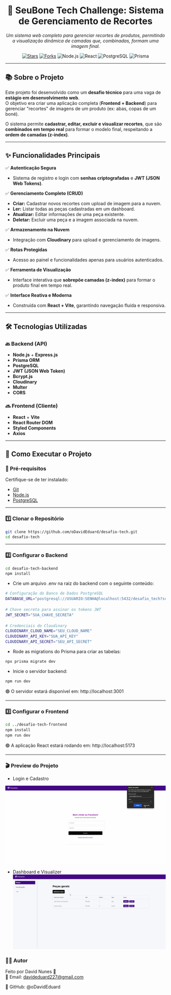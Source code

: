 <h1 align="center">🧢 SeuBone Tech Challenge: Sistema de Gerenciamento de Recortes</h1>

<p align="center">
  <em>Um sistema web completo para gerenciar recortes de produtos, permitindo a visualização dinâmica de camadas que, combinadas, formam uma imagem final.</em>
</p>

<p align="center">
  <a href="https://github.com/oDavidEduard/desafio-tech"><img src="https://img.shields.io/github/stars/oDavidEduard/desafio-tech?style=for-the-badge" alt="Stars"></a>
  <a href="https://github.com/oDavidEduard/desafio-tech"><img src="https://img.shields.io/github/forks/oDavidEduard/desafio-tech?style=for-the-badge" alt="Forks"></a>
  <img src="https://img.shields.io/badge/Node.js-339933?style=for-the-badge&logo=node.js&logoColor=white" alt="Node.js">
  <img src="https://img.shields.io/badge/React-20232A?style=for-the-badge&logo=react&logoColor=61DAFB" alt="React">
  <img src="https://img.shields.io/badge/PostgreSQL-316192?style=for-the-badge&logo=postgresql&logoColor=white" alt="PostgreSQL">
  <img src="https://img.shields.io/badge/Prisma-2D3748?style=for-the-badge&logo=prisma&logoColor=white" alt="Prisma">
</p>

---

## 📚 Sobre o Projeto

Este projeto foi desenvolvido como um **desafio técnico** para uma vaga de **estágio em desenvolvimento web**.  
O objetivo era criar uma aplicação completa (**Frontend + Backend**) para gerenciar "recortes" de imagens de um produto (ex: abas, copas de um boné).

O sistema permite **cadastrar, editar, excluir e visualizar recortes**, que são **combinados em tempo real** para formar o modelo final, respeitando a **ordem de camadas (z-index)**.

---

## ✨ Funcionalidades Principais

✅ **Autenticação Segura**  
- Sistema de registro e login com **senhas criptografadas** e **JWT (JSON Web Tokens)**.

✅ **Gerenciamento Completo (CRUD)**  
- **Criar:** Cadastrar novos recortes com upload de imagem para a nuvem.  
- **Ler:** Listar todas as peças cadastradas em um dashboard.  
- **Atualizar:** Editar informações de uma peça existente.  
- **Deletar:** Excluir uma peça e a imagem associada na nuvem.

✅ **Armazenamento na Nuvem**  
- Integração com **Cloudinary** para upload e gerenciamento de imagens.

✅ **Rotas Protegidas**  
- Acesso ao painel e funcionalidades apenas para usuários autenticados.

✅ **Ferramenta de Visualização**  
- Interface interativa que **sobrepõe camadas (z-index)** para formar o produto final em tempo real.

✅ **Interface Reativa e Moderna**  
- Construída com **React + Vite**, garantindo navegação fluida e responsiva.

---

## 🛠️ Tecnologias Utilizadas

### 🔙 Backend (API)

- **Node.js** + **Express.js**
- **Prisma ORM**
- **PostgreSQL**
- **JWT (JSON Web Token)**
- **Bcrypt.js**
- **Cloudinary**
- **Multer**
- **CORS**

### 🔜 Frontend (Cliente)

- **React** + **Vite**
- **React Router DOM**
- **Styled Components**
- **Axios**

---

## 🚀 Como Executar o Projeto

### 🧩 Pré-requisitos
Certifique-se de ter instalado:
- [Git](https://git-scm.com/)
- [Node.js](https://nodejs.org/)
- [PostgreSQL](https://www.postgresql.org/)

---

### 1️⃣ Clonar o Repositório

```bash
git clone https://github.com/oDavidEduard/desafio-tech.git
cd desafio-tech
```

---

### 2️⃣ Configurar o Backend

```bash
cd desafio-tech-backend
npm install
```

- Crie um arquivo .env na raiz do backend com o seguinte conteúdo:

```bash
# Configuração do Banco de Dados PostgreSQL
DATABASE_URL="postgresql://USUARIO:SENHA@localhost:5432/desafio_tech?schema=public"

# Chave secreta para assinar os tokens JWT
JWT_SECRET="SUA_CHAVE_SECRETA"

# Credenciais do Cloudinary
CLOUDINARY_CLOUD_NAME="SEU_CLOUD_NAME"
CLOUDINARY_API_KEY="SUA_API_KEY"
CLOUDINARY_API_SECRET="SEU_API_SECRET"
```

- Rode as migrations do Prisma para criar as tabelas:

```bash
npx prisma migrate dev
```

- Inicie o servidor backend:

```bash
npm run dev
```

🟢 O servidor estará disponível em: http://localhost:3001

---

### 3️⃣ Configurar o Frontend

```bash
cd ../desafio-tech-frontend
npm install
npm run dev
```

🟢 A aplicação React estará rodando em: http://localhost:5173

---

### 🎬 Preview do Projeto

- Login e Cadastro

![GIF](./desafio-tech-frontend/src/assets/gif/Register.gif)

- Dashboard e Visualizer
![GIF2](./desafio-tech-frontend/src/assets/gif/GIF%20Dashboard%20e%20Visualizer.gif)

### 👨‍💻 Autor

Feito por David Nunes 🚀 <br />
📧 Email: davideduard227@gmail.com

🐙 GitHub: @oDavidEduard